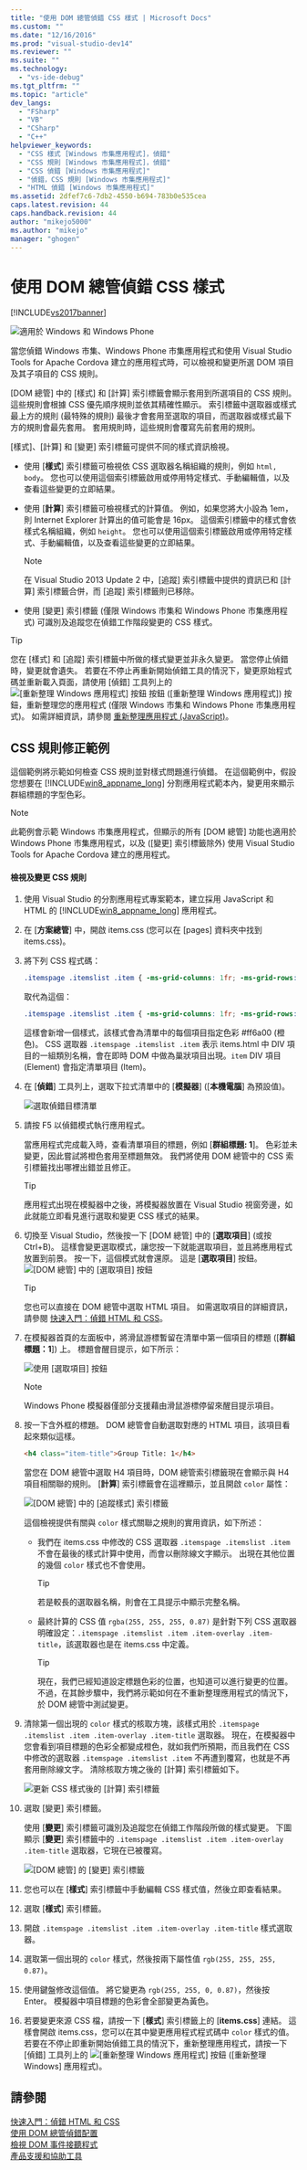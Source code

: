 ```yaml
---
title: "使用 DOM 總管偵錯 CSS 樣式 | Microsoft Docs"
ms.custom: ""
ms.date: "12/16/2016"
ms.prod: "visual-studio-dev14"
ms.reviewer: ""
ms.suite: ""
ms.technology: 
  - "vs-ide-debug"
ms.tgt_pltfrm: ""
ms.topic: "article"
dev_langs: 
  - "FSharp"
  - "VB"
  - "CSharp"
  - "C++"
helpviewer_keywords: 
  - "CSS 樣式 [Windows 市集應用程式]，偵錯"
  - "CSS 規則 [Windows 市集應用程式]，偵錯"
  - "CSS 偵錯 [Windows 市集應用程式]"
  - "偵錯，CSS 規則 [Windows 市集應用程式]"
  - "HTML 偵錯 [Windows 市集應用程式]"
ms.assetid: 2dfef7c6-7db2-4550-b694-783b0e535cea
caps.latest.revision: 44
caps.handback.revision: 44
author: "mikejo5000"
ms.author: "mikejo"
manager: "ghogen"
---
```

# 使用 DOM 總管偵錯 CSS 樣式
[!INCLUDE[vs2017banner](../code-quality/includes/vs2017banner.md)]

![適用於 Windows 和 Windows Phone](../debugger/media/windows_and_phone_content.png "windows\_and\_phone\_content")  
  
 當您偵錯 Windows 市集、Windows Phone 市集應用程式和使用 Visual Studio Tools for Apache Cordova 建立的應用程式時，可以檢視和變更所選 DOM 項目及其子項目的 CSS 規則。  
  
 \[DOM 總管\] 中的 \[樣式\] 和 \[計算\] 索引標籤會顯示套用到所選項目的 CSS 規則。 這些規則會根據 CSS 優先順序規則並依其精確性顯示。 索引標籤中選取器或樣式最上方的規則 \(最特殊的規則\) 最後才會套用至選取的項目，而選取器或樣式最下方的規則會最先套用。 套用規則時，這些規則會覆寫先前套用的規則。  
  
 \[樣式\]、\[計算\] 和 \[變更\] 索引標籤可提供不同的樣式資訊檢視。  
  
-   使用 \[**樣式**\] 索引標籤可檢視依 CSS 選取器名稱組織的規則，例如 `html, body`。 您也可以使用這個索引標籤啟用或停用特定樣式、手動編輯值，以及查看這些變更的立即結果。  
  
-   使用 \[**計算**\] 索引標籤可檢視樣式的計算值。 例如，如果您將大小設為 1em，則 Internet Explorer 計算出的值可能會是 16px。 這個索引標籤中的樣式會依樣式名稱組織，例如 `height`。 您也可以使用這個索引標籤啟用或停用特定樣式、手動編輯值，以及查看這些變更的立即結果。  
  
    > [!NOTE]
    >  在 Visual Studio 2013 Update 2 中，\[追蹤\] 索引標籤中提供的資訊已和 \[計算\] 索引標籤合併，而 \[追蹤\] 索引標籤則已移除。  
  
-   使用 \[變更\] 索引標籤 \(僅限 Windows 市集和 Windows Phone 市集應用程式\) 可識別及追蹤您在偵錯工作階段變更的 CSS 樣式。  
  
> [!TIP]
>  您在 \[樣式\] 和 \[追蹤\] 索引標籤中所做的樣式變更並非永久變更。 當您停止偵錯時，變更就會遺失。 若要在不停止再重新開始偵錯工具的情況下，變更原始程式碼並重新載入頁面，請使用 \[偵錯\] 工具列上的 ![&#91;重新整理 Windows 應用程式&#93; 按鈕](../debugger/media/js_refresh.png "JS\_Refresh") 按鈕 \(\[重新整理 Windows 應用程式\]\) 按鈕，重新整理您的應用程式 \(僅限 Windows 市集和 Windows Phone 市集應用程式\)。 如需詳細資訊，請參閱 [重新整理應用程式 \(JavaScript\)](../debugger/refresh-an-app-javascript.md)。  
  
## CSS 規則修正範例  
 這個範例將示範如何檢查 CSS 規則並對樣式問題進行偵錯。 在這個範例中，假設您想要在 [!INCLUDE[win8_appname_long](../debugger/includes/win8_appname_long_md.md)] 分割應用程式範本內，變更用來顯示群組標題的字型色彩。  
  
> [!NOTE]
>  此範例會示範 Windows 市集應用程式，但顯示的所有 \[DOM 總管\] 功能也適用於 Windows Phone 市集應用程式，以及 \(\[變更\] 索引標籤除外\) 使用 Visual Studio Tools for Apache Cordova 建立的應用程式。  
  
#### 檢視及變更 CSS 規則  
  
1.  使用 Visual Studio 的分割應用程式專案範本，建立採用 JavaScript 和 HTML 的 [!INCLUDE[win8_appname_long](../debugger/includes/win8_appname_long_md.md)] 應用程式。  
  
2.  在 \[**方案總管**\] 中，開啟 items.css  \(您可以在 \[pages\] 資料夾中找到 items.css\)。  
  
3.  將下列 CSS 程式碼：  
  
    ```css  
    .itemspage .itemslist .item { -ms-grid-columns: 1fr; -ms-grid-rows: 1fr 90px; display: -ms-grid; height: 250px; width: 250px; }  
    ```  
  
     取代為這個：  
  
    ```css  
    .itemspage .itemslist .item { -ms-grid-columns: 1fr; -ms-grid-rows: 1fr 90px; display: -ms-grid; height: 250px; width: 250px; color: #ff6a00; }  
    ```  
  
     這樣會新增一個樣式，該樣式會為清單中的每個項目指定色彩 \#ff6a00 \(橙色\)。 CSS 選取器 `.itemspage .itemslist .item` 表示 items.html 中 DIV 項目的一組類別名稱，會在即時 DOM 中做為巢狀項目出現。`item` DIV 項目 \(Element\) 會指定清單項目 \(Item\)。  
  
4.  在 \[**偵錯**\] 工具列上，選取下拉式清單中的 \[**模擬器**\] \(\[**本機電腦**\] 為預設值\)。  
  
     ![選取偵錯目標清單](../debugger/media/js_select_target.png "JS\_Select\_Target")  
  
5.  請按 F5 以偵錯模式執行應用程式。  
  
     當應用程式完成載入時，查看清單項目的標題，例如 \[**群組標題: 1**\]。 色彩並未變更，因此嘗試將橙色套用至標題無效。 我們將使用 DOM 總管中的 CSS 索引標籤找出哪裡出錯並且修正。  
  
    > [!TIP]
    >  應用程式出現在模擬器中之後，將模擬器放置在 Visual Studio 視窗旁邊，如此就能立即看見進行選取和變更 CSS 樣式的結果。  
  
6.  切換至 Visual Studio，然後按一下 \[DOM 總管\] 中的 \[**選取項目**\] \(或按 Ctrl\+B\)。 這樣會變更選取模式，讓您按一下就能選取項目，並且將應用程式放置到前景。 按一下，這個模式就會還原。 這是 \[**選取項目**\] 按鈕。![&#91;DOM 總管&#93; 中的 &#91;選取項目&#93; 按鈕](../debugger/media/js_dom_select_element_button.png "JS\_DOM\_Select\_Element\_Button")  
  
    > [!TIP]
    >  您也可以直接在 DOM 總管中選取 HTML 項目。 如需選取項目的詳細資訊，請參閱 [快速入門：偵錯 HTML 和 CSS](../debugger/quickstart-debug-html-and-css.md)。  
  
7.  在模擬器首頁的左面板中，將滑鼠游標暫留在清單中第一個項目的標題 \(\[**群組標題：1**\]\) 上。 標題會醒目提示，如下所示：  
  
     ![使用 &#91;選取項目&#93; 按鈕](../debugger/media/js_css_select_element.png "JS\_CSS\_Select\_Element")  
  
    > [!NOTE]
    >  Windows Phone 模擬器僅部分支援藉由滑鼠游標停留來醒目提示項目。  
  
8.  按一下含外框的標題。 DOM 總管會自動選取對應的 HTML 項目，該項目看起來類似這樣。  
  
    ```html  
    <h4 class="item-title">Group Title: 1</h4>  
    ```  
  
     當您在 DOM 總管中選取 H4 項目時，DOM 總管索引標籤現在會顯示與 H4 項目相關聯的規則。 \[**計算**\] 索引標籤會在這裡顯示，並且開啟 `color` 屬性：  
  
     ![&#91;DOM 總管&#93; 中的 &#91;追蹤樣式&#93; 索引標籤](../debugger/media/js_css_styles.png "JS\_CSS\_Styles")  
  
     這個檢視提供有關與 `color` 樣式關聯之規則的實用資訊，如下所述：  
  
    -   我們在 items.css 中修改的 CSS 選取器 `.itemspage .itemslist .item` 不會在最後的樣式計算中使用，而會以刪除線文字顯示。 出現在其他位置的幾個 `color` 樣式也不會使用。  
  
        > [!TIP]
        >  若是較長的選取器名稱，則會在工具提示中顯示完整名稱。  
  
    -   最終計算的 CSS 值 `rgba(255, 255, 255, 0.87)` 是針對下列 CSS 選取器明確設定：`.itemspage .itemslist .item .item-overlay .item-title`，該選取器也是在 items.css 中定義。  
  
        > [!TIP]
        >  現在，我們已經知道設定標題色彩的位置，也知道可以進行變更的位置。 不過，在其餘步驟中，我們將示範如何在不重新整理應用程式的情況下，於 DOM 總管中測試變更。  
  
9. 清除第一個出現的 `color` 樣式的核取方塊，該樣式用於 `.itemspage .itemslist .item .item-overlay .item-title` 選取器。 現在，在模擬器中您會看到項目標題的色彩全都變成橙色，就如我們所預期，而且我們在 CSS 中修改的選取器 `.itemspage .itemslist .item` 不再遭到覆寫，也就是不再套用刪除線文字。 清除核取方塊之後的 \[計算\] 索引標籤如下。  
  
     ![更新 CSS 樣式後的 &#91;計算&#93; 索引標籤](../debugger/media/js_css_styles_fixed.png "JS\_CSS\_Styles\_Fixed")  
  
10. 選取 \[變更\] 索引標籤。  
  
     使用 \[**變更**\] 索引標籤可識別及追蹤您在偵錯工作階段所做的樣式變更。 下圖顯示 \[**變更**\] 索引標籤中的 `.itemspage .itemslist .item .item-overlay .item-title` 選取器，它現在已被覆寫。  
  
     ![&#91;DOM 總管&#93; 的 &#91;變更&#93; 索引標籤](../debugger/media/js_css_styles_changes.png "JS\_CSS\_Styles\_Changes")  
  
11. 您也可以在 \[**樣式**\] 索引標籤中手動編輯 CSS 樣式值，然後立即查看結果。  
  
12. 選取 \[**樣式**\] 索引標籤。  
  
13. 開啟 `.itemspage .itemslist .item .item-overlay .item-title` 樣式選取器。  
  
14. 選取第一個出現的 `color` 樣式，然後按兩下屬性值 `rgb(255, 255, 255, 0.87)`。  
  
15. 使用鍵盤修改這個值。 將它變更為 `rgb(255, 255, 0, 0.87)`，然後按 Enter。 模擬器中項目標題的色彩會全部變更為黃色。  
  
16. 若要變更來源 CSS 檔，請按一下 \[**樣式**\] 索引標籤上的 \[**items.css**\] 連結。 這樣會開啟 items.css，您可以在其中變更應用程式程式碼中 `color` 樣式的值。 若要在不停止即重新開始偵錯工具的情況下，重新整理應用程式，請按一下 \[偵錯\] 工具列上的 ![&#91;重新整理 Windows 應用程式&#93; 按鈕](../debugger/media/js_refresh.png "JS\_Refresh") \(\[重新整理 Windows\] 應用程式\)。  
  
## 請參閱  
 [快速入門：偵錯 HTML 和 CSS](../debugger/quickstart-debug-html-and-css.md)   
 [使用 DOM 總管偵錯配置](../debugger/debug-layout-using-dom-explorer.md)   
 [檢視 DOM 事件接聽程式](../debugger/view-dom-event-listeners.md)   
 [產品支援和協助工具](http://go.microsoft.com/fwlink/?LinkId=253502)